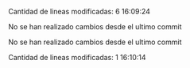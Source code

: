 Cantidad de lineas modificadas: 
6
16:09:24

No se han realizado cambios desde el ultimo commit

No se han realizado cambios desde el ultimo commit

Cantidad de lineas modificadas: 
1
16:10:14


